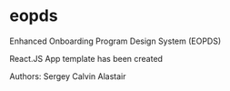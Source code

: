 # eopds
Enhanced Onboarding Program Design System (EOPDS)

React.JS App template has been created

Authors:
Sergey
Calvin 
Alastair

